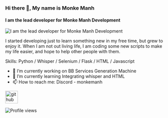 ### Hi there 👋, My name is Monke Manh
#### I am the lead developer for Monke Manh Development
![I am the lead developer for Monke Manh Development](https://media.tenor.com/Mqw4IidWfgoAAAAd/sea-monkey.gif)

I started developing just to learn something new in my free time, but grew to enjoy it. When I am not out living life, I am coding some new scripts to make my life easier, and hope to help other people with them.

Skills: Python / Whisper / Selenium / Flask / HTML / Javascript

- 🔭 I’m currently working on BB Services Generation Machine 
- 🌱 I’m currently learning Integrating whisper and HTML 
- 📫 How to reach me: Discord - monkemanh 


[<img src='https://cdn.jsdelivr.net/npm/simple-icons@3.0.1/icons/github.svg' alt='github' height='40'>](https://github.com/MonkeManh)  

![Profile views](https://gpvc.arturio.dev/MonkeManh)  
